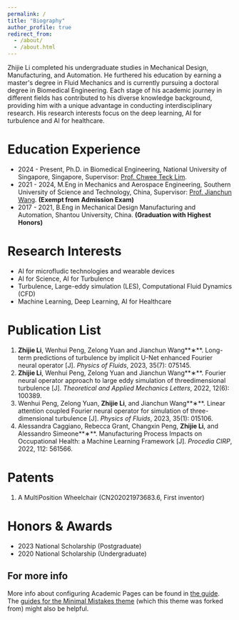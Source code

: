 ```yaml
---
permalink: /
title: "Biography"
author_profile: true
redirect_from: 
  - /about/
  - /about.html
---
```

Zhijie Li completed his undergraduate studies in Mechanical Design, Manufacturing, and Automation. He furthered his education by earning a master's degree in Fluid Mechanics and is currently pursuing a doctoral degree in Biomedical Engineering. Each stage of his academic journey in different fields has contributed to his diverse knowledge background, providing him with a unique advantage in conducting interdisciplinary research. His research interests focus on the deep learning, AI for turbulence and AI for healthcare.

# Education Experience

* 2024 - Present, Ph.D. in Biomedical Engineering, National University of Singapore, Singapore, Supervisor: [Prof. Chwee Teck Lim](https://ctlimlab.org/people.html).
* 2021 - 2024, M.Eng in Mechanics and Aerospace Engineering, Southern University of Science and Technology, China, Supervisor: [Prof. Jianchun Wang](https://faculty.sustech.edu.cn/?tagid=wangjc&iscss=1&snapid=1&orderby=date&go=1). **(Exempt from Admission Exam)**
* 2017 - 2021, B.Eng in Mechanical Design Manufacturing and Automation, Shantou University, China. **(Graduation with Highest Honors)**

# Research Interests

* AI for microfludic technologies and wearable devices
* AI for Science, AI for Turbulence
* Turbulence, Large-eddy simulation (LES), Computational Fluid Dynamics (CFD)
* Machine Learning, Deep Learning,  AI for Healthcare

Publication List
================

1. **Zhijie Li**, Wenhui Peng, Zelong Yuan and Jianchun Wang**∗**. Long-term predictions of turbulence by implicit U-Net enhanced Fourier neural operator [J]. *Physics of Fluids*, 2023, 35(7): 075145.
2. **Zhijie Li**, Wenhui Peng, Zelong Yuan and Jianchun Wang**∗**. Fourier neural operator approach to large eddy simulation of three­dimensional turbulence [J]. *Theoretical and Applied Mechanics Letters*, 2022, 12(6): 100389.
3. Wenhui Peng, Zelong Yuan, **Zhijie Li**, and Jianchun Wang**∗**. Linear attention coupled Fourier neural operator for simulation of three-dimensional turbulence [J]. *Physics of Fluids*, 2023, 35(1): 015106.
4. Alessandra Caggiano, Rebecca Grant, Changxin Peng, **Zhijie Li**, and Alessandro Simeone**∗**. Manufacturing Process Impacts on Occupational Health: a Machine Learning Framework [J]. *Procedia CIRP*, 2022, 112: 561­566.

# Patents

1. A Multi­Position Wheelchair (CN202021973683.6, First inventor)

# Honors & Awards

* 2023 National Scholarship (Postgraduate)
* 2020 National Scholarship (Undergraduate)

For more info
-------------

More info about configuring Academic Pages can be found in [the guide](https://academicpages.github.io/markdown/). The [guides for the Minimal Mistakes theme](https://mmistakes.github.io/minimal-mistakes/docs/configuration/) (which this theme was forked from) might also be helpful.
